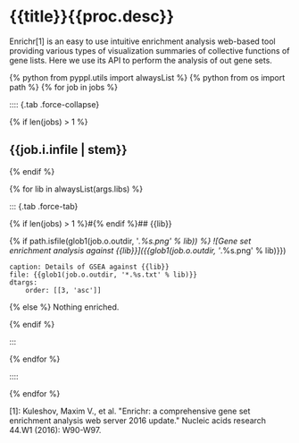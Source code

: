 # {{title}}{{proc.desc}}

Enrichr[1] is an easy to use intuitive enrichment analysis web-based tool providing various types of visualization summaries of collective functions of gene lists. Here we use its API to perform the analysis of out gene sets.


{% python from pyppl.utils import alwaysList %}
{% python from os import path %}
{% for job in jobs %}

:::: {.tab .force-collapse}

{% if len(jobs) > 1 %}
## {{job.i.infile | stem}}
{% endif %}

{% for lib in alwaysList(args.libs) %}

::: {.tab .force-tab}

{% if len(jobs) > 1 %}#{% endif %}## {{lib}}

{% if path.isfile(glob1(job.o.outdir, '*.%s.png' % lib)) %}
![Gene set enrichment analysis against {{lib}}]({{glob1(job.o.outdir, '*.%s.png' % lib)}})

```table
caption: Details of GSEA against {{lib}}
file: {{glob1(job.o.outdir, '*.%s.txt' % lib)}}
dtargs:
	order: [[3, 'asc']]
```
{% else %}
Nothing enriched.

{% endif %}

:::

{% endfor %}

::::

{% endfor %}


[1]: Kuleshov, Maxim V., et al. "Enrichr: a comprehensive gene set enrichment analysis web server 2016 update." Nucleic acids research 44.W1 (2016): W90-W97.
